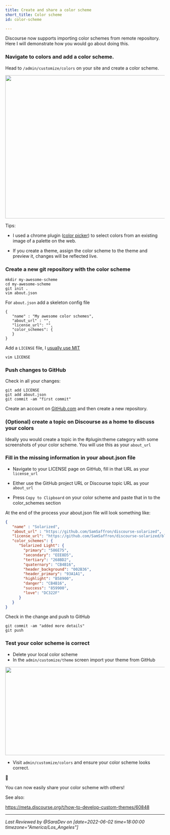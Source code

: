 ```yaml
---
title: Create and share a color scheme
short_title: Color scheme
id: color-scheme

---
```

<div data-theme-toc="true"> </div>

Discourse now supports importing color schemes from remote repository. Here I will demonstrate how you would go about doing this. 

### Navigate to colors and add a color scheme.

Head to `/admin/customize/colors` on your site and create a color scheme.

<img src="//assets-meta-cdck-prod-meta.s3.dualstack.us-west-1.amazonaws.com/original/3X/b/7/b7fced237ee399d52c634a3ab6fcc9416db65605.png" width="690" height="451">

Tips: 

- I used a chrome plugin ([color picker](https://chrome.google.com/webstore/detail/colorpick-eyedropper/ohcpnigalekghcmgcdcenkpelffpdolg?hl=en)) to select colors from an existing image of a palette on the web. 

- If you create a theme, assign the color scheme to the theme and preview it, changes will be reflected live.

### Create a new git repository with the color scheme

```text
mkdir my-awesome-scheme
cd my-awesome-scheme
git init .
vim about.json
```

For `about.json` add a skeleton config file

```text
{
   "name" : "My awesome color schemes",
   "about_url" : "",
   "license_url": "",
   "color_schemes": {
   }
}
```

Add a `LICENSE` file, I [usually use MIT](https://github.com/SamSaffron/discourse-solarized/blob/master/LICENSE)

```text
vim LICENSE
```

### Push changes to GitHub

Check in all your changes:

```text
git add LICENSE
git add about.json
git commit -am "first commit"
```

Create an account on [GitHub.com](https://github.com) and then create a new repository. 

### (Optional) create a topic on Discourse as a home to discuss your colors

Ideally you would create a topic in the #plugin:theme category with some screenshots of your color scheme. You will use this as your `about_url`

### Fill in the missing information in your about.json file

- Navigate to your LICENSE page on GitHub, fill in that URL as your `license_url`

- Either use the GitHub project URL or Discourse topic URL as your `about_url` 

- Press `Copy to Clipboard` on your color scheme and paste that in to the color_schemes section

At the end of the process your about.json file will look something like:

```json
{
   "name" : "Solarized",
   "about_url" : "https://github.com/SamSaffron/discourse-solarized",
   "license_url": "https://github.com/SamSaffron/discourse-solarized/blob/master/LICENSE",
   "color_schemes": {
      "Solarized Light": {
        "primary": "586E75",
        "secondary": "EEE8D5",
        "tertiary": "268BD2",
        "quaternary": "CB4B16",
        "header_background": "002B36",
        "header_primary": "93A1A1",
        "highlight": "B58900",
        "danger": "CB4B16",
        "success": "859900",
        "love": "DC322F"
      }
   }
}
```

Check in the change and push to GitHub

```text
git commit -am "added more details"
git push
```

### Test your color scheme is correct

- Delete your local color scheme
- In the `admin/customize/theme` screen import your theme from GitHub

<img src="//assets-meta-cdck-prod-meta.s3.dualstack.us-west-1.amazonaws.com/original/3X/4/2/421dbfd15c3f35c0d5a97ad1b6dc78dd1c094385.png" width="690" height="278">

- Visit `admin/customize/colors` and ensure your color scheme looks correct. 

:confetti_ball: 

You can now easily share your color scheme with others! 

See also: 

https://meta.discourse.org/t/how-to-develop-custom-themes/60848


---
*Last Reviewed by @SaraDev on [date=2022-06-02 time=18:00:00 timezone="America/Los_Angeles"]*
